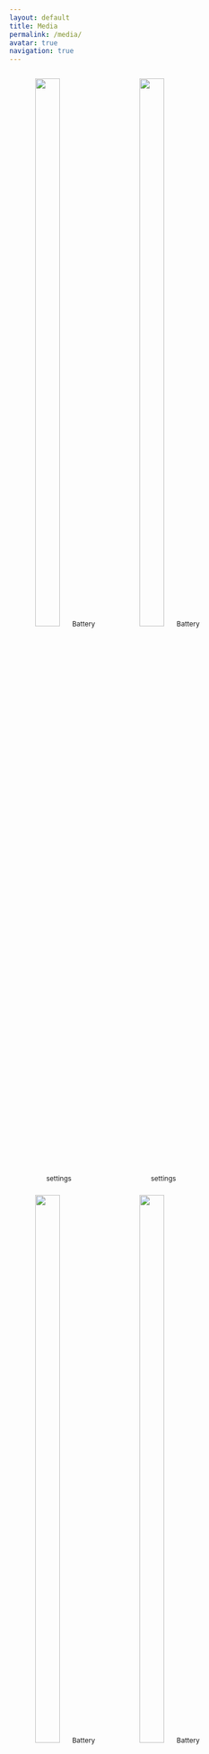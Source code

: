 ```yaml
---
layout: default
title: Media
permalink: /media/
avatar: true
navigation: true
---
```


<p style="float: left; font-size: 9pt; text-align: center; width: 35%; margin-right: 2%; margin-bottom: 2%;"><img src="https://i.imgur.com/Us2A1wl.jpg" style="width: 50%">Battery settings</p>
<p style="float: left; font-size: 9pt; text-align: center; width: 35%; margin-right: 2%; margin-bottom: 2%;"><img src="https://i.imgur.com/Us2A1wl.jpg" style="width: 50%">Battery settings</p>
<p style="float: left; font-size: 9pt; text-align: center; width: 35%; margin-right: 2%; margin-bottom: 2%;"><img src="https://i.imgur.com/Us2A1wl.jpg" style="width: 50%">Battery settings</p>
<p style="float: left; font-size: 9pt; text-align: center; width: 35%; margin-right: 2%; margin-bottom: 2%;"><img src="https://i.imgur.com/Us2A1wl.jpg" style="width: 50%">Battery settings</p>
<p style="float: left; font-size: 9pt; text-align: center; width: 35%; margin-right: 2%; margin-bottom: 2%;"><img src="https://i.imgur.com/Us2A1wl.jpg" style="width: 50%">Battery settings</p>
<p style="float: left; font-size: 9pt; text-align: center; width: 35%; margin-right: 2%; margin-bottom: 2%;"><img src="https://i.imgur.com/Us2A1wl.jpg" style="width: 50%">Battery settings</p>
